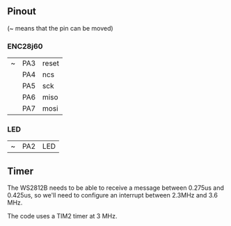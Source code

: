 ## Pinout
(~ means that the pin can be moved)
### ENC28j60
| |   |     |
|-|---|-----|
|~|PA3|reset|
| |PA4|ncs  |
| |PA5|sck  |
| |PA6|miso |
| |PA7|mosi |
### LED
| |   |     |
|-|---|-----|
|~|PA2|LED  |

## Timer
The WS2812B needs to be able to receive a message between 0.275us and 0.425us, so we'll need to configure an interrupt between 2.3MHz and 3.6 MHz.

The code uses a TIM2 timer at 3 MHz.
